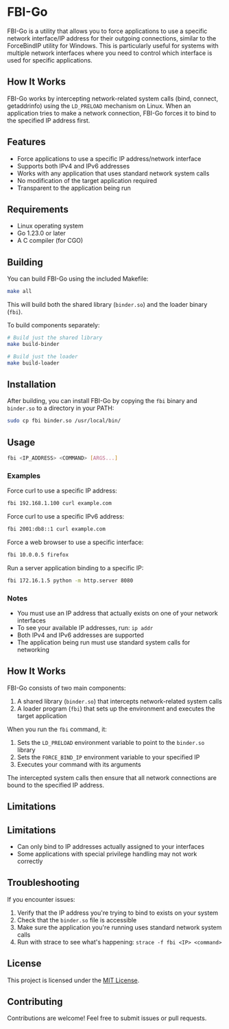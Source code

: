 # FBI-Go

FBI-Go is a utility that allows you to force applications to use a specific network interface/IP address for their outgoing connections, similar to the ForceBindIP utility for Windows. This is particularly useful for systems with multiple network interfaces where you need to control which interface is used for specific applications.

## How It Works

FBI-Go works by intercepting network-related system calls (bind, connect, getaddrinfo) using the `LD_PRELOAD` mechanism on Linux. When an application tries to make a network connection, FBI-Go forces it to bind to the specified IP address first.

## Features

- Force applications to use a specific IP address/network interface
- Supports both IPv4 and IPv6 addresses
- Works with any application that uses standard network system calls
- No modification of the target application required
- Transparent to the application being run

## Requirements

- Linux operating system
- Go 1.23.0 or later
- A C compiler (for CGO)

## Building

You can build FBI-Go using the included Makefile:

```bash
make all
```

This will build both the shared library (`binder.so`) and the loader binary (`fbi`).

To build components separately:

```bash
# Build just the shared library
make build-binder

# Build just the loader
make build-loader
```

## Installation

After building, you can install FBI-Go by copying the `fbi` binary and `binder.so` to a directory in your PATH:

```bash
sudo cp fbi binder.so /usr/local/bin/
```

## Usage

```bash
fbi <IP_ADDRESS> <COMMAND> [ARGS...]
```

### Examples

Force curl to use a specific IP address:
```bash
fbi 192.168.1.100 curl example.com
```

Force curl to use a specific IPv6 address:
```bash
fbi 2001:db8::1 curl example.com
```

Force a web browser to use a specific interface:
```bash
fbi 10.0.0.5 firefox
```

Run a server application binding to a specific IP:
```bash
fbi 172.16.1.5 python -m http.server 8080
```

### Notes

- You must use an IP address that actually exists on one of your network interfaces
- To see your available IP addresses, run: `ip addr`
- Both IPv4 and IPv6 addresses are supported
- The application being run must use standard system calls for networking

## How It Works

FBI-Go consists of two main components:

1. A shared library (`binder.so`) that intercepts network-related system calls
2. A loader program (`fbi`) that sets up the environment and executes the target application

When you run the `fbi` command, it:
1. Sets the `LD_PRELOAD` environment variable to point to the `binder.so` library
2. Sets the `FORCE_BIND_IP` environment variable to your specified IP
3. Executes your command with its arguments

The intercepted system calls then ensure that all network connections are bound to the specified IP address.

## Limitations

## Limitations

- Can only bind to IP addresses actually assigned to your interfaces
- Some applications with special privilege handling may not work correctly

## Troubleshooting

If you encounter issues:

1. Verify that the IP address you're trying to bind to exists on your system
2. Check that the `binder.so` file is accessible
3. Make sure the application you're running uses standard network system calls
4. Run with strace to see what's happening: `strace -f fbi <IP> <command>`

## License

This project is licensed under the [MIT License](LICENSE).

## Contributing

Contributions are welcome! Feel free to submit issues or pull requests.

